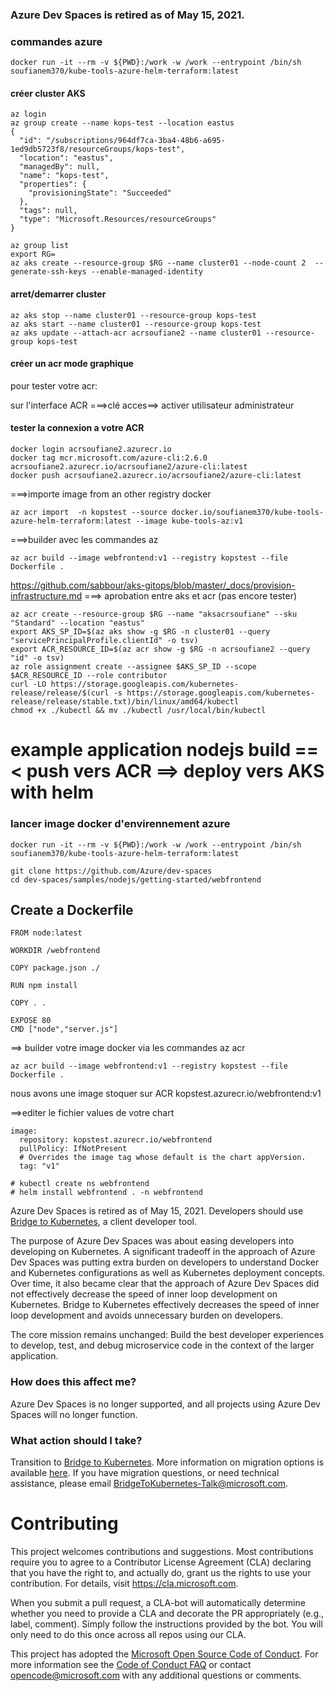 ### Azure Dev Spaces is retired as of May 15, 2021.

### commandes azure

```
docker run -it --rm -v ${PWD}:/work -w /work --entrypoint /bin/sh soufianem370/kube-tools-azure-helm-terraform:latest
```
#### créer cluster AKS
```
az login
az group create --name kops-test --location eastus
{
  "id": "/subscriptions/964df7ca-3ba4-48b6-a695-1ed9db5723f8/resourceGroups/kops-test",
  "location": "eastus",
  "managedBy": null,
  "name": "kops-test",
  "properties": {
    "provisioningState": "Succeeded"
  },
  "tags": null,
  "type": "Microsoft.Resources/resourceGroups"
}

az group list
export RG=
az aks create --resource-group $RG --name cluster01 --node-count 2  --generate-ssh-keys --enable-managed-identity
```
#### arret/demarrer cluster
```
az aks stop --name cluster01 --resource-group kops-test
az aks start --name cluster01 --resource-group kops-test
az aks update --attach-acr acrsoufiane2 --name cluster01 --resource-group kops-test
```
#### créer un acr mode graphique

pour tester votre acr:

sur l'interface ACR ===>clé acces==> activer utilisateur administrateur

#### tester la connexion a votre ACR

```
docker login acrsoufiane2.azurecr.io
docker tag mcr.microsoft.com/azure-cli:2.6.0 acrsoufiane2.azurecr.io/acrsoufiane2/azure-cli:latest
docker push acrsoufiane2.azurecr.io/acrsoufiane2/azure-cli:latest
```

===>importe image from an other registry docker
```
az acr import  -n kopstest --source docker.io/soufianem370/kube-tools-azure-helm-terraform:latest --image kube-tools-az:v1
```
===>builder avec les commandes az

```
az acr build --image webfrontend:v1 --registry kopstest --file Dockerfile .
```

https://github.com/sabbour/aks-gitops/blob/master/_docs/provision-infrastructure.md ===> aprobation entre aks et acr (pas encore tester)

```
az acr create --resource-group $RG --name "aksacrsoufiane" --sku "Standard" --location "eastus"
export AKS_SP_ID=$(az aks show -g $RG -n cluster01 --query "servicePrincipalProfile.clientId" -o tsv)
export ACR_RESOURCE_ID=$(az acr show -g $RG -n acrsoufiane2 --query "id" -o tsv)
az role assignment create --assignee $AKS_SP_ID --scope $ACR_RESOURCE_ID --role contributor
curl -LO https://storage.googleapis.com/kubernetes-release/release/$(curl -s https://storage.googleapis.com/kubernetes-release/release/stable.txt)/bin/linux/amd64/kubectl
chmod +x ./kubectl && mv ./kubectl /usr/local/bin/kubectl
```
# example application nodejs build ==< push vers ACR ==> deploy vers AKS with helm

### lancer image docker d'envirennement azure

```
docker run -it --rm -v ${PWD}:/work -w /work --entrypoint /bin/sh soufianem370/kube-tools-azure-helm-terraform:latest
```
```
git clone https://github.com/Azure/dev-spaces
cd dev-spaces/samples/nodejs/getting-started/webfrontend
```
Create a Dockerfile
-----------------------
```
FROM node:latest

WORKDIR /webfrontend

COPY package.json ./

RUN npm install

COPY . .

EXPOSE 80
CMD ["node","server.js"]
```

==> builder votre image docker via les commandes az acr 

```
az acr build --image webfrontend:v1 --registry kopstest --file Dockerfile .
```
nous avons une image stoquer sur ACR kopstest.azurecr.io/webfrontend:v1

==>editer le fichier values de votre chart

```
image:
  repository: kopstest.azurecr.io/webfrontend
  pullPolicy: IfNotPresent
  # Overrides the image tag whose default is the chart appVersion.
  tag: "v1"
```
```
# kubectl create ns webfrontend
# helm install webfrontend . -n webfrontend
```
Azure Dev Spaces is retired as of May 15, 2021. Developers should use [Bridge to Kubernetes](https://aka.ms/bridge-to-k8s-ga), a client developer tool.

The purpose of Azure Dev Spaces was about easing developers into developing on Kubernetes. A significant tradeoff in the approach of Azure Dev Spaces was putting extra burden on developers to understand Docker and Kubernetes configurations as well as Kubernetes deployment concepts. Over time, it also became clear that the approach of Azure Dev Spaces did not effectively decrease the speed of inner loop development on Kubernetes. Bridge to Kubernetes effectively decreases the speed of inner loop development and avoids unnecessary burden on developers.

The core mission remains unchanged: Build the best developer experiences to develop, test, and debug microservice code in the context of the larger application.

### How does this affect me?
Azure Dev Spaces is no longer supported, and all projects using Azure Dev Spaces will no longer function.

### What action should I take?
Transition to [Bridge to Kubernetes](https://aka.ms/bridge-to-k8s-ga). More information on migration options is available [here](https://aka.ms/migrate-to-bridge).
If you have migration questions, or need technical assistance, please email [BridgeToKubernetes-Talk@microsoft.com](BridgeToKubernetes-Talk@microsoft.com).

# Contributing
This project welcomes contributions and suggestions.  Most contributions require you to agree to a
Contributor License Agreement (CLA) declaring that you have the right to, and actually do, grant us
the rights to use your contribution. For details, visit https://cla.microsoft.com.

When you submit a pull request, a CLA-bot will automatically determine whether you need to provide
a CLA and decorate the PR appropriately (e.g., label, comment). Simply follow the instructions
provided by the bot. You will only need to do this once across all repos using our CLA.

This project has adopted the [Microsoft Open Source Code of Conduct](https://opensource.microsoft.com/codeofconduct/).
For more information see the [Code of Conduct FAQ](https://opensource.microsoft.com/codeofconduct/faq/) or
contact [opencode@microsoft.com](mailto:opencode@microsoft.com) with any additional questions or comments.
